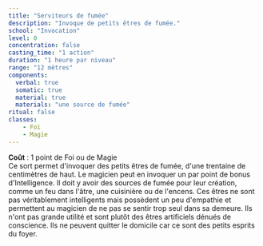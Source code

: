 ```yaml
---
title: "Serviteurs de fumée"
description: "Invoque de petits êtres de fumée."
school: "Invocation"
level: 0
concentration: false
casting_time: "1 action"
duration: "1 heure par niveau"
range: "12 mètres"
components:
  verbal: true
  somatic: true
  material: true
  materials: "une source de fumée"
ritual: false
classes:
    - Foi
    - Magie
---
```

**Coût** : 1 point de Foi ou de Magie  
Ce sort permet d'invoquer des petits êtres de fumée, d'une trentaine de centimètres de haut. Le magicien peut en invoquer un par point de bonus d'Intelligence. Il doit y avoir des sources de fumée pour leur création, comme un feu dans l'âtre, une cuisinière ou de l'encens. Ces êtres ne sont pas véritablement intelligents mais possèdent un peu d'empathie et permettent au magicien de ne pas se sentir trop seul dans sa demeure. Ils n'ont pas grande utilité et sont plutôt des êtres artificiels dénués de conscience. Ils ne peuvent quitter le domicile car ce sont des petits esprits du foyer.  
